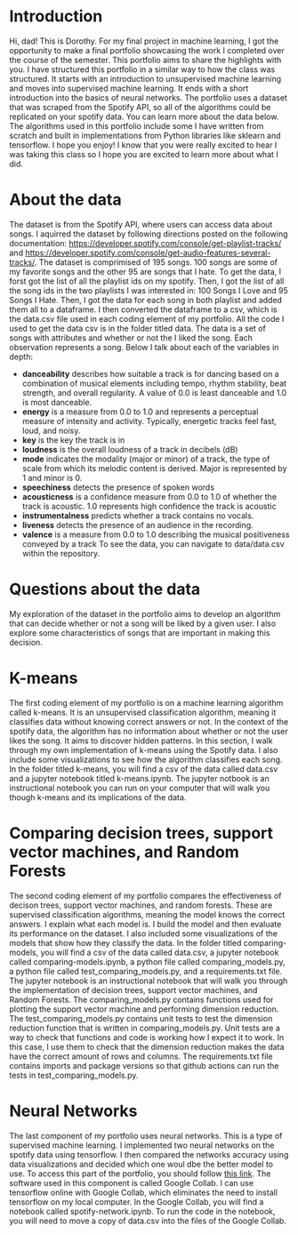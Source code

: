 # Introduction
Hi, dad! This is Dorothy. For my final project in machine learning, I got the opportunity to make a final portfolio showcasing the work I completed over the course of the semester. This portfolio aims to share the highlights with you. I have structured this portfolio in a similar way to how the class was structured. It starts with an introduction to unsupervised machine learning and moves into supervised machine learning. It ends with a short introduction into the basics of neural networks. The portfolio uses a dataset that was scraped from the Spotify API, so all of the algorithms could be replicated on your spotify data. You can learn more about the data below. The algorithms used in this portfolio include some I have written from scratch and built in implementations from Python libraries like sklearn and tensorflow. I hope you enjoy! I know that you were really excited to hear I was taking this class so I hope you are excited to learn more about what I did. 

# About the data
The dataset is from the Spotify API, where users can access data about songs. I aquirred the dataset by following directions posted on the following documentation: https://developer.spotify.com/console/get-playlist-tracks/ and https://developer.spotify.com/console/get-audio-features-several-tracks/. The dataset is comprimised of 195 songs. 100 songs are some of my favorite songs and the other 95 are songs that I hate. To get the data, I forst got the list of all the playlist ids on my spotify. Then, I got the list of all the song ids in the two playlists I was interested in: 100 Songs I Love and 95 Songs I Hate. Then, I got the data for each song in both playlist and added them all to a dataframe. I then converted the dataframe to a csv, which is the data.csv file used in each coding element of my portfolio. All the code I used to get the data csv is in the folder titled data. The data is a set of songs with attributes and whether or not the I liked the song. Each observation represents a song. Below I talk about each of the variables in depth:
* **danceability** describes how suitable a track is for dancing based on a combination of musical elements including tempo, rhythm stability, beat strength, and overall regularity. A value of 0.0 is least danceable and 1.0 is most danceable.
* **energy** is a measure from 0.0 to 1.0 and represents a perceptual measure of intensity and activity. Typically, energetic tracks feel fast, loud, and noisy. 
* **key** is the key the track is in
* **loudness** is the overall loudness of a track in decibels (dB)
* **mode** indicates the modality (major or minor) of a track, the type of scale from which its melodic content is derived. Major is represented by 1 and minor is 0.
* **speechiness** detects the presence of spoken words
* **acousticness** is a confidence measure from 0.0 to 1.0 of whether the track is acoustic. 1.0 represents high confidence the track is acoustic
* **instrumentalness** predicts whether a track contains no vocals.
* **liveness** detects the presence of an audience in the recording.
* **valence** is a measure from 0.0 to 1.0 describing the musical positiveness conveyed by a track
To see the data, you can navigate to data/data.csv within the repository. 

# Questions about the data
My exploration of the dataset in the portfolio aims to develop an algorithm that can decide whether or not a song will be liked by a given user. I also explore some characteristics of songs that are important in making this decision. 

# K-means
The first coding element of my portfolio is on a machine learning algorithm called k-means. It is an unsupervised classification algorithm, meaning it classifies data without knowing correct answers or not. In the context of the spotify data, the algorithm has no information about whether or not the user likes the song. It aims to discover hidden patterns. In this section, I walk through my own implementation of k-means using the Spotify data. I also include some visualizations to see how the algorithm classifies each song. In the folder titled k-means, you will find a csv of the data called data.csv and a jupyter notebook titled k-means.ipynb. The jupyter notbook is an instructional notebook you can run on your computer that will walk you though k-means and its implications of the data.

# Comparing decision trees, support vector machines, and Random Forests
The second coding element of my portfolio compares the effectiveness of decison trees, support vector machines, and random forests. These are supervised classification algorithms, meaning the model knows the correct answers. I explain what each model is. I build the model and then evaluate its performance on the dataset. I also included some visualizations of the models that show how they classify the data. In the folder titled comparing-models, you will find a csv of the data called data.csv, a jupyter notebook called comparing-models.ipynb, a python file called comparing_models.py, a python file called 
test_comparing_models.py, and a requirements.txt file. The jupyter notebook is an instructional notebook that will walk you through the implementation of decision trees, support vector machines, and Random Forests. The comparing_models.py contains functions used for plotting the support vector machine and performing dimension reduction. The test_comparing_models.py contains unit tests to test the dimension reduction function that is written in comparing_models.py. Unit tests are a way to check that functions and code is working how I expect it to work. In this case, I use them to check that the dimension reduction makes the data have the correct amount of rows and columns. The requirements.txt file contains imports and package versions so that github actions can run the tests in test_comparing_models.py.

# Neural Networks
The last component of my portfolio uses neural networks. This is a type of supervised machine learning. I implemented two neural networks on the spotify data using tensorflow. I then compared the networks accuracy using data visualizations and decided which one woul dbe the better model to use. To access this part of the portfolio, you should follow [this link](https://colab.research.google.com/drive/1GwNqBvw0JCD7PgaC6fB_V0xZOWgni_5p?usp=sharing). The software used in this component is called Google Collab. I can use tensorflow online with Google Collab, which eliminates the need to install tensorflow on my local computer. In the Google Collab, you will find a notebook called spotify-network.ipynb. To run the code in the notebook, you will need to move a copy of data.csv into the files of the Google Collab.
